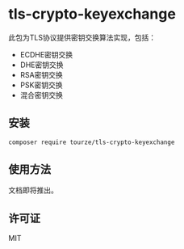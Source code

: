 # tls-crypto-keyexchange

此包为TLS协议提供密钥交换算法实现，包括：

- ECDHE密钥交换
- DHE密钥交换
- RSA密钥交换
- PSK密钥交换
- 混合密钥交换

## 安装

```bash
composer require tourze/tls-crypto-keyexchange
```

## 使用方法

文档即将推出。

## 许可证

MIT
